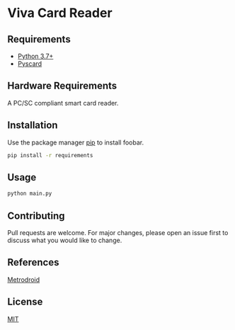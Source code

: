 # Viva Card Reader

## Requirements
 - [Python 3.7+](https://www.python.org/downloads/)
 - [Pyscard](http://sourceforge.net/projects/pyscard/)
 
## Hardware Requirements

A PC/SC compliant smart card reader.

## Installation

Use the package manager [pip](https://pip.pypa.io/en/stable/) to install foobar.

```bash
pip install -r requirements
```

## Usage

```bash
python main.py
```

## Contributing

Pull requests are welcome. For major changes, please open an issue first to discuss what you would like to change.

## References

[Metrodroid](https://github.com/metrodroid/metrodroid)

## License
[MIT](https://choosealicense.com/licenses/mit/)
